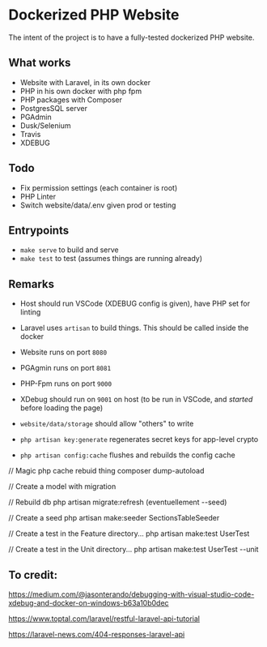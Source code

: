 # Dockerized PHP Website

The intent of the project is to have a fully-tested dockerized PHP website.

## What works

- Website with Laravel, in its own docker
- PHP in his own docker with php fpm
- PHP packages with Composer
- PostgresSQL server
- PGAdmin
- Dusk/Selenium
- Travis
- XDEBUG

## Todo

- Fix permission settings (each container is root)
- PHP Linter
- Switch website/data/.env given prod or testing

## Entrypoints

- `make serve` to build and serve
- `make test` to test (assumes things are running already)

## Remarks

- Host should run VSCode (XDEBUG config is given), have PHP set for linting

- Laravel uses `artisan` to build things. This should be called inside the docker

- Website runs on port `8080`
- PGAgmin runs on port `8081`
- PHP-Fpm runs on port `9000`
- XDebug should run on `9001` on host (to be run in VSCode, and *started* before loading the page)

- `website/data/storage` should allow "others" to write

- `php artisan key:generate` regenerates secret keys for app-level crypto
- `php artisan config:cache` flushes and rebuilds the config cache

// Magic php cache rebuid thing
composer dump-autoload

// Create a model with migration


// Rebuild db
php artisan migrate:refresh (eventuellement --seed)

// Create a seed
php artisan make:seeder SectionsTableSeeder


// Create a test in the Feature directory...
php artisan make:test UserTest

// Create a test in the Unit directory...
php artisan make:test UserTest --unit

## To credit:

https://medium.com/@jasonterando/debugging-with-visual-studio-code-xdebug-and-docker-on-windows-b63a10b0dec

https://www.toptal.com/laravel/restful-laravel-api-tutorial

https://laravel-news.com/404-responses-laravel-api
